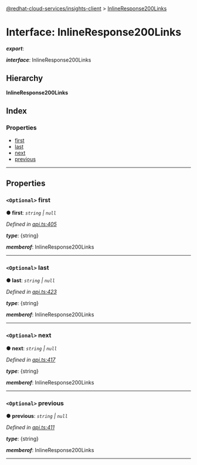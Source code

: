 [@redhat-cloud-services/insights-client](../README.md) > [InlineResponse200Links](../interfaces/inlineresponse200links.md)

# Interface: InlineResponse200Links

*__export__*: 

*__interface__*: InlineResponse200Links

## Hierarchy

**InlineResponse200Links**

## Index

### Properties

* [first](inlineresponse200links.md#first)
* [last](inlineresponse200links.md#last)
* [next](inlineresponse200links.md#next)
* [previous](inlineresponse200links.md#previous)

---

## Properties

<a id="first"></a>

### `<Optional>` first

**● first**: *`string` \| `null`*

*Defined in [api.ts:405](https://github.com/RedHatInsights/javascript-clients/blob/master/packages/insights/api.ts#L405)*

*__type__*: {string}

*__memberof__*: InlineResponse200Links

___
<a id="last"></a>

### `<Optional>` last

**● last**: *`string` \| `null`*

*Defined in [api.ts:423](https://github.com/RedHatInsights/javascript-clients/blob/master/packages/insights/api.ts#L423)*

*__type__*: {string}

*__memberof__*: InlineResponse200Links

___
<a id="next"></a>

### `<Optional>` next

**● next**: *`string` \| `null`*

*Defined in [api.ts:417](https://github.com/RedHatInsights/javascript-clients/blob/master/packages/insights/api.ts#L417)*

*__type__*: {string}

*__memberof__*: InlineResponse200Links

___
<a id="previous"></a>

### `<Optional>` previous

**● previous**: *`string` \| `null`*

*Defined in [api.ts:411](https://github.com/RedHatInsights/javascript-clients/blob/master/packages/insights/api.ts#L411)*

*__type__*: {string}

*__memberof__*: InlineResponse200Links

___

